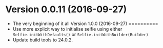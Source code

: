 Version 0.0.11 (2016-09-27)
==========
- The very beginning of it all
Version 1.0.0 (2016-09-27)
==========
 - Use more explicit way to initialise selfie using either `Selfie.initWithDefaults()` or `Selfie.initWithBuilder(Builder)`
 - Update build tools to 24.0.2.
